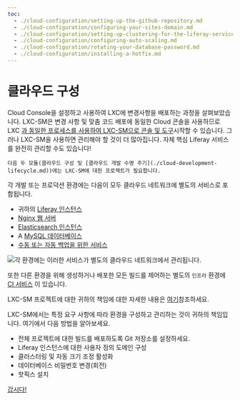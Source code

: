 ```yaml
---
toc:
  - ./cloud-configuration/setting-up-the-github-repository.md
  - ./cloud-configuration/configuring-your-sites-domain.md
  - ./cloud-configuration/setting-up-clustering-for-the-liferay-service.md
  - ./cloud-configuration/configuring-auto-scaling.md
  - ./cloud-configuration/rotating-your-database-password.md
  - ./cloud-configuration/installing-a-hotfix.md
---
```

# 클라우드 구성

Cloud Console을 설정하고 사용하여 LXC에 변경사항을 배포하는 과정을 살펴보았습니다. LXC-SM은 변경 사항 및 맞춤 코드 배포에 동일한 Cloud 콘솔을 사용하므로 LXC [과 동일한 프로세스를 사용하여 LXC-SM으로 콘솔 및 도구](./setting-up-your-cloud-project.md)시작할 수 있습니다. 그러나 LXC-SM을 사용하면 관리해야 할 것이 더 많아집니다. 자체 핵심 Liferay 서비스를 완전히 관리할 수도 있습니다!

```{note}
다음 두 모듈(클라우드 구성 및 [클라우드 개발 수명 주기](./cloud-development-lifecycle.md))에는 LXC-SM에 대한 프로젝트가 필요합니다.
```

각 개발 또는 프로덕션 환경에는 다음이 모두 클라우드 네트워크에 별도의 서비스로 포함됩니다.

* 귀하의 [Liferay 인스턴스](https://learn.liferay.com/w/liferay-cloud/using-the-liferay-dxp-service)
* [Nginx 웹 서버](https://learn.liferay.com/w/liferay-cloud/platform-services/web-server-service)
* [Elasticsearch 인스턴스](https://learn.liferay.com/w/liferay-cloud/platform-services/search-service)
* A [MySQL 데이터베이스](https://learn.liferay.com/w/liferay-cloud/platform-services/database-service/database-service)
* [수동 또는 자동 백업을 위한 서비스](https://learn.liferay.com/w/liferay-cloud/platform-services/backup-service/backup-service-overview)

![각 환경에는 이러한 서비스가 별도의 클라우드 네트워크에서 관리됩니다.](./cloud-configuration/images/01.png)

또한 다른 환경을 위해 생성하거나 배포한 모든 빌드를 제어하는 별도의 `인프라` 환경에 [CI 서비스](https://learn.liferay.com/w/liferay-cloud/platform-services/continuous-integration) 이 있습니다.

LXC-SM 프로젝트에 대한 귀하의 책임에 대한 자세한 내용은 [여기](https://help.liferay.com/hc/en-us/articles/360059798531-DXP-Cloud-Shared-Activities)참조하세요.

LXC-SM에서는 특정 요구 사항에 따라 환경을 구성하고 관리하는 것이 귀하의 책임입니다. 여기에서 다음 방법을 알아보세요.

* 전체 프로젝트에 대한 빌드를 배포하도록 Git 저장소를 설정하세요.
* Liferay 인스턴스에 대한 사용자 정의 도메인 구성
* 클러스터링 및 자동 크기 조정 활성화
* 데이터베이스 비밀번호 변경(회전)
* 핫픽스 설치

[갑시다!](./cloud-configuration/setting-up-the-github-repository.md)
